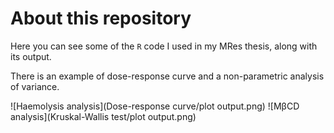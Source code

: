 # About this repository
Here you can see some of the `R` code I used in my MRes thesis, along with its output.

There is an example of dose-response curve and a non-parametric analysis of variance.

![Haemolysis analysis](Dose-response curve/plot output.png)
![MβCD analysis](Kruskal-Wallis test/plot output.png)
